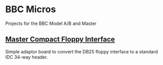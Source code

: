 # BBC Micros
 Projects for the BBC Model A/B and Master

## [Master Compact Floppy Interface](/Master_Compact_FDC_Interface)
Simple adaptor board to convert the DB25 floppy interface to a standard IDC 34-way header.


